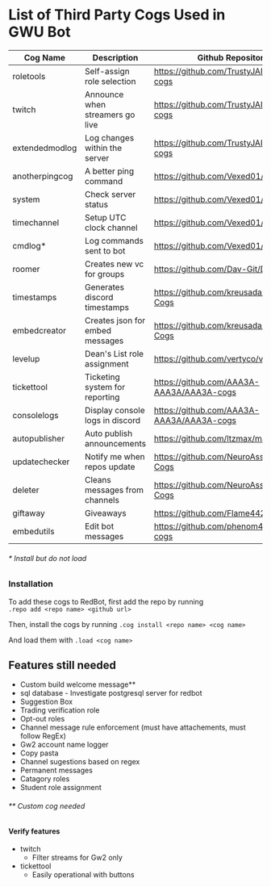 # List of Third Party Cogs Used in GWU Bot

| Cog Name          | Description                     | Github Repository                           |
|-------------------|---------------------------------|---------------------------------------------|
| roletools         | Self-assign role selection      | https://github.com/TrustyJAID/Trusty-cogs   |
| twitch            | Announce when streamers go live | https://github.com/TrustyJAID/Trusty-cogs   |
| extendedmodlog    | Log changes within the server   | https://github.com/TrustyJAID/Trusty-cogs   |
| anotherpingcog    | A better ping command           | https://github.com/Vexed01/Vex-Cogs         |
| system            | Check server status             | https://github.com/Vexed01/Vex-Cogs         |
| timechannel       | Setup UTC clock channel         | https://github.com/Vexed01/Vex-Cogs         |
| cmdlog*            | Log commands sent to bot        | https://github.com/Vexed01/Vex-Cogs         |
| roomer            | Creates new vc for groups       | https://github.com/Dav-Git/Dav-Cogs         |
| timestamps        | Generates discord timestamps    | https://github.com/kreusada/Kreusada-Cogs   |
| embedcreator      | Creates json for embed messages | https://github.com/kreusada/Kreusada-Cogs   |
| levelup           | Dean's List role assignment     | https://github.com/vertyco/vrt-cogs         |
| tickettool        | Ticketing system for reporting  | https://github.com/AAA3A-AAA3A/AAA3A-cogs   |
| consolelogs       | Display console logs in discord | https://github.com/AAA3A-AAA3A/AAA3A-cogs   |
| autopublisher     | Auto publish announcements      | https://github.com/ltzmax/maxcogs           |
| updatechecker     | Notify me when repos update     | https://github.com/NeuroAssassin/Toxic-Cogs |
| deleter           | Cleans messages from channels   | https://github.com/NeuroAssassin/Toxic-Cogs |
| giftaway          | Giveaways                       | https://github.com/Flame442/FlameCogs       |
| embedutils        | Edit bot messages               | https://github.com/phenom4n4n/phen-cogs     |

###### * Install but do not load

### Installation

To add these cogs to RedBot, first add the repo by running\
`.repo add <repo name> <github url>`

Then, install the cogs by running `.cog install <repo name> <cog name>`

And load them with `.load <cog name>`

## Features still needed
- Custom build welcome message**
- sql database - Investigate postgresql server for redbot
- Suggestion Box
- Trading verification role
- Opt-out roles
- Channel message rule enforcement (must have attachements, must follow RegEx)
- Gw2 account name logger
- Copy pasta
- Channel sugestions based on regex
- Permanent messages
- Catagory roles
- Student role assignment

###### ** Custom cog needed

#### Verify features
- twitch
  - Filter streams for Gw2 only
- tickettool
  - Easily operational with buttons
